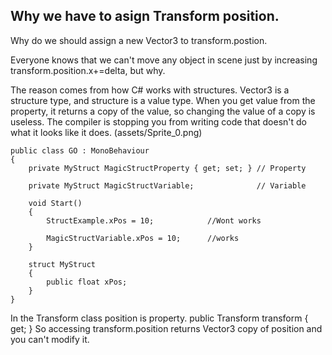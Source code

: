 ## Why we have to asign Transform position.

Why do we should assign a new Vector3 to transform.postion.

Everyone knows that we can't move any object in scene just by increasing transform.position.x+=delta, but why.

The reason comes from how C# works with structures.
Vector3 is a structure type, and structure is a value type.
When you get value from the property, it returns a copy of the value, so changing the value of a copy is useless. The compiler is stopping you from writing code that doesn't do what it looks like it does.
(assets/Sprite_0.png)

	public class GO : MonoBehaviour
	{
	    private MyStruct MagicStructProperty { get; set; } // Property

	    private MyStruct MagicStructVariable; 			   // Variable

	    void Start()
	    {
	        StructExample.xPos = 10;            //Wont works

	        MagicStructVariable.xPos = 10;      //works
	    }

	    struct MyStruct 
	    {
	        public float xPos;
	    }
	}
In the Transform class position is property. 
    public Transform transform { get; }
So accessing transform.position returns Vector3 copy of position and you can't modify it.